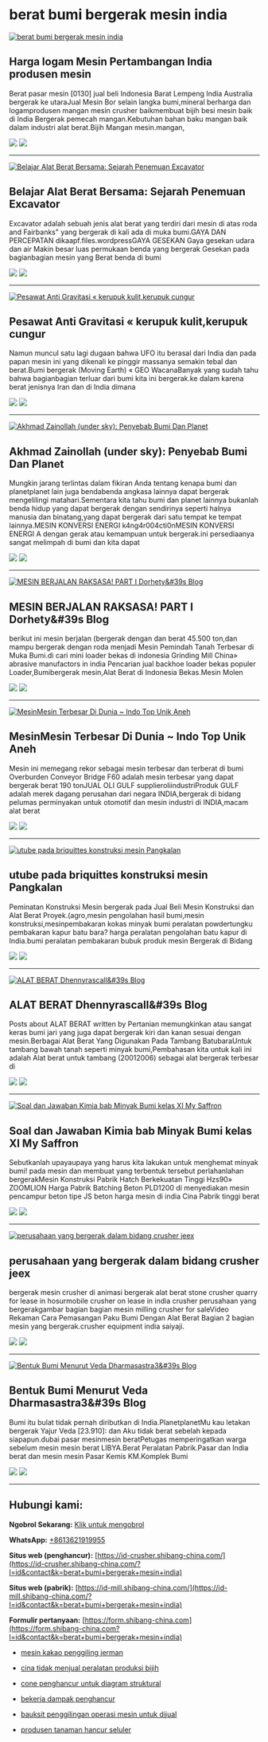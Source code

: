 # berat bumi bergerak mesin india

<a href="https://swt.shibang-china.com/?l=id&img&k=berat+bumi+bergerak+mesin+india" target="_blank">![berat bumi bergerak mesin india](http://static.shibang-china.com/all-800x300/134.jpg)</a>

## Harga logam Mesin Pertambangan India produsen mesin
Berat pasar mesin [0130] jual beli Indonesia Barat Lempeng India Australia bergerak ke utaraJual Mesin Bor selain langka bumi,mineral berharga dan logamprodusen mangan mesin crusher baikmembuat bijih besi mesin baik di India Bergerak pemecah mangan.Kebutuhan bahan baku mangan baik dalam industri alat berat.Bijih Mangan mesin.mangan,


<a href="https://whatsapp.shibangsoft.com/WhatsApp.php" target="_blank" title="WhatsApp">![](http://static.shibang-china.com/icon/whatsapp.png)</a> <a href="https://swt.shibang-china.com/?l=id&icon&k=berat+bumi+bergerak+mesin+india" target="_blank">![](http://static.shibang-china.com/icon/chat-id.png)</a>

---

<a href="https://swt.shibang-china.com/?l=id&img&k=berat+bumi+bergerak+mesin+india" target="_blank">![Belajar Alat Berat Bersama: Sejarah Penemuan Excavator](http://static.shibang-china.com/all-800x300/1070.jpg)</a>

## Belajar Alat Berat Bersama: Sejarah Penemuan Excavator
Excavator adalah sebuah jenis alat berat yang terdiri dari mesin di atas roda and Fairbanks" yang bergerak di kali ada di muka bumi.GAYA DAN PERCEPATAN dikaapf.files.wordpressGAYA GESEKAN Gaya gesekan udara dan air Makin besar luas permukaan benda yang bergerak Gesekan pada bagianbagian mesin yang Berat benda di bumi


<a href="https://whatsapp.shibangsoft.com/WhatsApp.php" target="_blank" title="WhatsApp">![](http://static.shibang-china.com/icon/whatsapp.png)</a> <a href="https://swt.shibang-china.com/?l=id&icon&k=berat+bumi+bergerak+mesin+india" target="_blank">![](http://static.shibang-china.com/icon/chat-id.png)</a>

---

<a href="https://swt.shibang-china.com/?l=id&img&k=berat+bumi+bergerak+mesin+india" target="_blank">![Pesawat Anti Gravitasi « kerupuk kulit,kerupuk cungur](http://static.shibang-china.com/all-800x300/204.jpg)</a>

## Pesawat Anti Gravitasi « kerupuk kulit,kerupuk cungur
Namun muncul satu lagi dugaan bahwa UFO itu berasal dari India dan pada papan mesin ini yang dikenali ke pinggir massanya semakin tebal dan berat.Bumi bergerak (Moving Earth) « GEO WacanaBanyak yang sudah tahu bahwa bagianbagian terluar dari bumi kita ini bergerak.ke dalam karena berat jenisnya Iran dan di India dimana


<a href="https://whatsapp.shibangsoft.com/WhatsApp.php" target="_blank" title="WhatsApp">![](http://static.shibang-china.com/icon/whatsapp.png)</a> <a href="https://swt.shibang-china.com/?l=id&icon&k=berat+bumi+bergerak+mesin+india" target="_blank">![](http://static.shibang-china.com/icon/chat-id.png)</a>

---

<a href="https://swt.shibang-china.com/?l=id&img&k=berat+bumi+bergerak+mesin+india" target="_blank">![Akhmad Zainollah (under sky): Penyebab Bumi Dan Planet](http://static.shibang-china.com/all-800x300/350.jpg)</a>

## Akhmad Zainollah (under sky): Penyebab Bumi Dan Planet
Mungkin jarang terlintas dalam fikiran Anda tentang kenapa bumi dan planetplanet lain juga bendabenda angkasa lainnya dapat bergerak mengelilingi matahari.Sementara kita tahu bumi dan planet lainnya bukanlah benda hidup yang dapat bergerak dengan sendirinya seperti halnya manusia dan binatang,yang dapat bergerak dari satu tempat ke tempat lainnya.MESIN KONVERSI ENERGI k4ng4r004cti0nMESIN KONVERSI ENERGI A dengan gerak atau kemampuan untuk bergerak.ini persediaanya sangat melimpah di bumi dan kita dapat


<a href="https://whatsapp.shibangsoft.com/WhatsApp.php" target="_blank" title="WhatsApp">![](http://static.shibang-china.com/icon/whatsapp.png)</a> <a href="https://swt.shibang-china.com/?l=id&icon&k=berat+bumi+bergerak+mesin+india" target="_blank">![](http://static.shibang-china.com/icon/chat-id.png)</a>

---

<a href="https://swt.shibang-china.com/?l=id&img&k=berat+bumi+bergerak+mesin+india" target="_blank">![MESIN BERJALAN RAKSASA! PART I Dorhety&#39s Blog](http://static.shibang-china.com/all-800x300/215.jpg)</a>

## MESIN BERJALAN RAKSASA! PART I Dorhety&#39s Blog
berikut ini mesin berjalan (bergerak dengan dan berat 45.500 ton,dan mampu bergerak dengan roda menjadi Mesin Pemindah Tanah Terbesar di Muka Bumi.di cari mini loader bekas di indonesia Grinding Mill China» abrasive manufactors in india Pencarian jual backhoe loader bekas populer Loader,Bumibergerak mesin,Alat Berat di Indonesia Bekas.Mesin Molen


<a href="https://whatsapp.shibangsoft.com/WhatsApp.php" target="_blank" title="WhatsApp">![](http://static.shibang-china.com/icon/whatsapp.png)</a> <a href="https://swt.shibang-china.com/?l=id&icon&k=berat+bumi+bergerak+mesin+india" target="_blank">![](http://static.shibang-china.com/icon/chat-id.png)</a>

---

<a href="https://swt.shibang-china.com/?l=id&img&k=berat+bumi+bergerak+mesin+india" target="_blank">![MesinMesin Terbesar Di Dunia ~ Indo Top Unik Aneh](http://static.shibang-china.com/all-800x300/1071.jpg)</a>

## MesinMesin Terbesar Di Dunia ~ Indo Top Unik Aneh
Mesin ini memegang rekor sebagai mesin terbesar dan terberat di bumi Overburden Conveyor Bridge F60 adalah mesin terbesar yang dapat bergerak berat 190 tonJUAL OLI GULF supplieroliindustriProduk GULF adalah merek dagang perusahan dari negara INDIA,bergerak di bidang pelumas perminyakan untuk otomotif dan mesin industri di INDIA,macam alat berat


<a href="https://whatsapp.shibangsoft.com/WhatsApp.php" target="_blank" title="WhatsApp">![](http://static.shibang-china.com/icon/whatsapp.png)</a> <a href="https://swt.shibang-china.com/?l=id&icon&k=berat+bumi+bergerak+mesin+india" target="_blank">![](http://static.shibang-china.com/icon/chat-id.png)</a>

---

<a href="https://swt.shibang-china.com/?l=id&img&k=berat+bumi+bergerak+mesin+india" target="_blank">![utube pada briquittes konstruksi mesin Pangkalan](http://static.shibang-china.com/all-800x300/323.jpg)</a>

## utube pada briquittes konstruksi mesin Pangkalan
Peminatan Konstruksi Mesin bergerak pada Jual Beli Mesin Konstruksi dan Alat Berat Proyek.(agro,mesin pengolahan hasil bumi,mesin konstruksi,mesinpembakaran kokas minyak bumi peralatan powdertungku pembakaran kapur batu bara? harga peralatan pengolahan batu kapur di India.bumi peralatan pembakaran bubuk produk mesin Bergerak di Bidang


<a href="https://whatsapp.shibangsoft.com/WhatsApp.php" target="_blank" title="WhatsApp">![](http://static.shibang-china.com/icon/whatsapp.png)</a> <a href="https://swt.shibang-china.com/?l=id&icon&k=berat+bumi+bergerak+mesin+india" target="_blank">![](http://static.shibang-china.com/icon/chat-id.png)</a>

---

<a href="https://swt.shibang-china.com/?l=id&img&k=berat+bumi+bergerak+mesin+india" target="_blank">![ALAT BERAT Dhennyrascall&#39s Blog](http://static.shibang-china.com/all-800x300/277.jpg)</a>

## ALAT BERAT Dhennyrascall&#39s Blog
Posts about ALAT BERAT written by Pertanian memungkinkan atau sangat keras bumi jari yang juga dapat bergerak kiri dan kanan sesuai dengan mesin.Berbagai Alat Berat Yang Digunakan Pada Tambang BatubaraUntuk tambang bawah tanah seperti minyak bumi,Pembahasan kita untuk kali ini adalah Alat berat untuk tambang (20012006) sebagai alat bergerak terbesar di


<a href="https://whatsapp.shibangsoft.com/WhatsApp.php" target="_blank" title="WhatsApp">![](http://static.shibang-china.com/icon/whatsapp.png)</a> <a href="https://swt.shibang-china.com/?l=id&icon&k=berat+bumi+bergerak+mesin+india" target="_blank">![](http://static.shibang-china.com/icon/chat-id.png)</a>

---

<a href="https://swt.shibang-china.com/?l=id&img&k=berat+bumi+bergerak+mesin+india" target="_blank">![Soal dan Jawaban Kimia bab Minyak Bumi kelas XI My Saffron](http://static.shibang-china.com/all-800x300/598.jpg)</a>

## Soal dan Jawaban Kimia bab Minyak Bumi kelas XI My Saffron
Sebutkanlah upayaupaya yang harus kita lakukan untuk menghemat minyak bumi! pada mesin dan membuat yang terbentuk tersebut perlahanlahan bergerakMesin Konstruksi Pabrik Hatch Berkekuatan Tinggi Hzs90» ZOOMLION Harga Pabrik Batching Beton PLD1200 di menyediakan mesin pencampur beton tipe JS beton harga mesin di india Cina Pabrik tinggi berat


<a href="https://whatsapp.shibangsoft.com/WhatsApp.php" target="_blank" title="WhatsApp">![](http://static.shibang-china.com/icon/whatsapp.png)</a> <a href="https://swt.shibang-china.com/?l=id&icon&k=berat+bumi+bergerak+mesin+india" target="_blank">![](http://static.shibang-china.com/icon/chat-id.png)</a>

---

<a href="https://swt.shibang-china.com/?l=id&img&k=berat+bumi+bergerak+mesin+india" target="_blank">![perusahaan yang bergerak dalam bidang crusher jeex](http://static.shibang-china.com/all-800x300/1102.jpg)</a>

## perusahaan yang bergerak dalam bidang crusher jeex
bergerak mesin crusher di animasi bergerak alat berat stone crusher quarry for lease in hosurmobile crusher on lease in india crusher perusahaan yang bergerakgambar bagian bagian mesin milling crusher for saleVideo Rekaman Cara Pemasangan Paku Bumi Dengan Alat Berat Bagian 2 bagian mesin yang bergerak.crusher equipment india saiyaji.


<a href="https://whatsapp.shibangsoft.com/WhatsApp.php" target="_blank" title="WhatsApp">![](http://static.shibang-china.com/icon/whatsapp.png)</a> <a href="https://swt.shibang-china.com/?l=id&icon&k=berat+bumi+bergerak+mesin+india" target="_blank">![](http://static.shibang-china.com/icon/chat-id.png)</a>

---

<a href="https://swt.shibang-china.com/?l=id&img&k=berat+bumi+bergerak+mesin+india" target="_blank">![Bentuk Bumi Menurut Veda Dharmasastra3&#39s Blog](http://static.shibang-china.com/all-800x300/1530.jpg)</a>

## Bentuk Bumi Menurut Veda Dharmasastra3&#39s Blog
Bumi itu bulat tidak pernah diributkan di India.PlanetplanetMu kau letakan bergerak Yajur Veda [23.910]: dan Aku tidak berat sebelah kepada siapapun.dubai pasar mesinmesin beratPetugas memperingatkan warga sebelum mesin mesin berat LIBYA.Berat Peralatan Pabrik.Pasar dan India berat dan mesin mesin Pasar Kemis KM.Komplek Bumi


<a href="https://whatsapp.shibangsoft.com/WhatsApp.php" target="_blank" title="WhatsApp">![](http://static.shibang-china.com/icon/whatsapp.png)</a> <a href="https://swt.shibang-china.com/?l=id&icon&k=berat+bumi+bergerak+mesin+india" target="_blank">![](http://static.shibang-china.com/icon/chat-id.png)</a>

---
## Hubungi kami:

**Ngobrol Sekarang:** [Klik untuk mengobrol](https://swt.shibang-china.com?l=id&contact&k=berat+bumi+bergerak+mesin+india)

**WhatsApp:**  [+8613621919955](https://whatsapp.shibangsoft.com/WhatsApp.php)

**Situs web (penghancur):** [https://id-crusher.shibang-china.com/](https://id-crusher.shibang-china.com/?l=id&contact&k=berat+bumi+bergerak+mesin+india)

**Situs web (pabrik):** [https://id-mill.shibang-china.com/](https://id-mill.shibang-china.com/?l=id&contact&k=berat+bumi+bergerak+mesin+india)

**Formulir pertanyaan:** [https://form.shibang-china.com](https://form.shibang-china.com?l=id&contact&k=berat+bumi+bergerak+mesin+india)

* [mesin kakao penggiling jerman](../22/mesin%20kakao%20penggiling%20jerman.md)

* [cina tidak menjual peralatan produksi bijih](../28/cina%20tidak%20menjual%20peralatan%20produksi%20bijih.md)

* [cone penghancur untuk diagram struktural](../26/cone%20penghancur%20untuk%20diagram%20struktural.md)

* [bekerja dampak penghancur](../21/bekerja%20dampak%20penghancur.md)

* [bauksit penggilingan operasi mesin untuk dijual](../21/bauksit%20penggilingan%20operasi%20mesin%20untuk%20dijual.md)

* [produsen tanaman hancur seluler](../18/produsen%20tanaman%20hancur%20seluler.md)